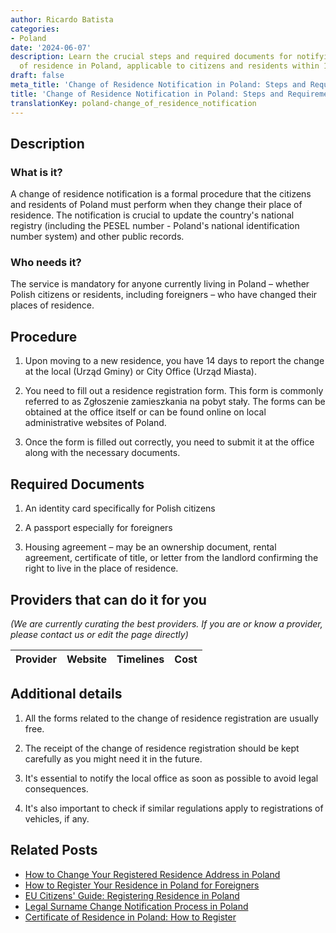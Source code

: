 ```yaml
---
author: Ricardo Batista
categories:
- Poland
date: '2024-06-07'
description: Learn the crucial steps and required documents for notifying a change
  of residence in Poland, applicable to citizens and residents within 14 days of moving.
draft: false
meta_title: 'Change of Residence Notification in Poland: Steps and Requirements'
title: 'Change of Residence Notification in Poland: Steps and Requirements'
translationKey: poland-change_of_residence_notification
---
```


## Description

### What is it?
A change of residence notification is a formal procedure that the citizens and residents of Poland must perform when they change their place of residence. The notification is crucial to update the country's national registry (including the PESEL number - Poland's national identification number system) and other public records.

### Who needs it?
The service is mandatory for anyone currently living in Poland – whether Polish citizens or residents, including foreigners – who have changed their places of residence.

## Procedure

1. Upon moving to a new residence, you have 14 days to report the change at the local (Urząd Gminy) or City Office (Urząd Miasta). 

2. You need to fill out a residence registration form. This form is commonly referred to as Zgłoszenie zamieszkania na pobyt stały. The forms can be obtained at the office itself or can be found online on local administrative websites of Poland.

3. Once the form is filled out correctly, you need to submit it at the office along with the necessary documents.

## Required Documents

1. An identity card specifically for Polish citizens 

2. A passport especially for foreigners

3. Housing agreement – may be an ownership document, rental agreement, certificate of title, or letter from the landlord confirming the right to live in the place of residence.

## Providers that can do it for you

_(We are currently curating the best providers. If you are or know a provider, please contact us or edit the page directly)_

| Provider        |     Website     |     Timelines    |       Cost      |
| --------------- | --------------- |  :-------------: | :-------------: |

## Additional details

1. All the forms related to the change of residence registration are usually free.

2. The receipt of the change of residence registration should be kept carefully as you might need it in the future.

3. It's essential to notify the local office as soon as possible to avoid legal consequences.

4. It's also important to check if similar regulations apply to registrations of vehicles, if any.


## Related Posts

- [How to Change Your Registered Residence Address in Poland](https://tramitit.com/guides/poland/change_of_registered_residence_address/)
- [How to Register Your Residence in Poland for Foreigners](https://tramitit.com/guides/poland/registering_the_residence_of_a_foreigner/)
- [EU Citizens' Guide: Registering Residence in Poland](https://tramitit.com/guides/poland/registration_of_residence_for_eu_citizens/)
- [Legal Surname Change Notification Process in Poland](https://tramitit.com/guides/poland/change_of_surname_notification/)
- [Certificate of Residence in Poland: How to Register](https://tramitit.com/guides/poland/certificate_of_registration_of_residence/)